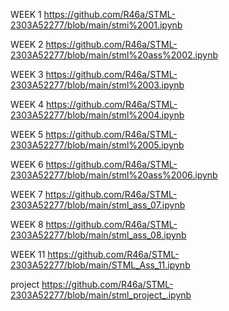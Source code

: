 WEEK 1
https://github.com/R46a/STML-2303A52277/blob/main/stmi%2001.ipynb

WEEK 2
https://github.com/R46a/STML-2303A52277/blob/main/stml%20ass%2002.ipynb

WEEK 3
https://github.com/R46a/STML-2303A52277/blob/main/stml%2003.ipynb

WEEK 4
https://github.com/R46a/STML-2303A52277/blob/main/stml%2004.ipynb

WEEK 5
https://github.com/R46a/STML-2303A52277/blob/main/stml%2005.ipynb

WEEK 6
https://github.com/R46a/STML-2303A52277/blob/main/stml%20ass%2006.ipynb

WEEK 7
https://github.com/R46a/STML-2303A52277/blob/main/stml_ass_07.ipynb

WEEK 8
https://github.com/R46a/STML-2303A52277/blob/main/stml_ass_08.ipynb

WEEK 11
https://github.com/R46a/STML-2303A52277/blob/main/STML_Ass_11.ipynb

project 
https://github.com/R46a/STML-2303A52277/blob/main/stml_project_.ipynb

